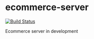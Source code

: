 # ecommerce-server
[![Build Status](https://travis-ci.com/lab19digital/ecommerce-server.svg?branch=master)](https://travis-ci.com/lab19digital/ecommerce-server)

Ecommerce server in development
